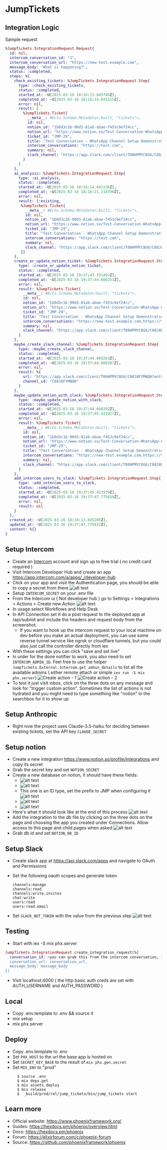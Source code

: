 # JumpTickets

## Integration Logic

Sample request

```elixir
%JumpTickets.IntegrationRequest.Request{
  id: nil,
  intercom_conversation_id: "2",
  intercom_conversation_url: "https://new-test.example.com",
  message_body: "What is happening?",
  status: :completed,
  steps: %{
    check_existing_tickets: %JumpTickets.IntegrationRequest.Step{
      type: :check_existing_tickets,
      status: :completed,
      started_at: ~U[2025-03-16 18:16:13.845786Z],
      completed_at: ~U[2025-03-16 18:16:14.641125Z],
      error: nil,
      result: [
        %JumpTickets.Ticket{
          __meta__: #Ecto.Schema.Metadata<:built, "tickets">,
          id: nil,
          notion_id: "1b8d3c1b-90d3-81ab-abae-f453c9ef24cc",
          notion_url: "https://www.notion.so/Test-Conversation-WhatsApp-Channel-Setup-Demonstration-1b8d3c1b90d381ababaef453c9ef24cc",
          ticket_id: "JMP-29",
          title: "Test Conversation - WhatsApp Channel Setup Demonstration",
          intercom_conversations: "https://test.com",
          summary: nil,
          slack_channel: "https://app.slack.com/client/T08HPMYC8G6/C08J8FYMNQH?entry_point=nav_menu"
        }
      ]
    },
    ai_analysis: %JumpTickets.IntegrationRequest.Step{
      type: :ai_analysis,
      status: :completed,
      started_at: ~U[2025-03-16 18:16:14.641136Z],
      completed_at: ~U[2025-03-16 18:16:21.214706Z],
      error: nil,
      result: {:existing,
       %JumpTickets.Ticket{
         __meta__: #Ecto.Schema.Metadata<:built, "tickets">,
         id: nil,
         notion_id: "1b8d3c1b-90d3-81ab-abae-f453c9ef24cc",
         notion_url: "https://www.notion.so/Test-Conversation-WhatsApp-Channel-Setup-Demonstration-1b8d3c1b90d381ababaef453c9ef24cc",
         ticket_id: "JMP-29",
         title: "Test Conversation - WhatsApp Channel Setup Demonstration",
         intercom_conversations: "https://test.com",
         summary: nil,
         slack_channel: "https://app.slack.com/client/T08HPMYC8G6/C08J8FYMNQH?entry_point=nav_menu"
       }}
    },
    create_or_update_notion_ticket: %JumpTickets.IntegrationRequest.Step{
      type: :create_or_update_notion_ticket,
      status: :completed,
      started_at: ~U[2025-03-16 19:37:43.331492Z],
      completed_at: ~U[2025-03-16 19:37:44.668251Z],
      error: nil,
      result: %JumpTickets.Ticket{
        __meta__: #Ecto.Schema.Metadata<:built, "tickets">,
        id: nil,
        notion_id: "1b8d3c1b-90d3-81ab-abae-f453c9ef24cc",
        notion_url: "https://www.notion.so/Test-Conversation-WhatsApp-Channel-Setup-Demonstration-1b8d3c1b90d381ababaef453c9ef24cc",
        ticket_id: "JMP-29",
        title: "Test Conversation - WhatsApp Channel Setup Demonstration",
        intercom_conversations: "https://new-test.example.com,https://test.com",
        summary: nil,
        slack_channel: "https://app.slack.com/client/T08HPMYC8G6/C08J8FYMNQH?entry_point=nav_menu"
      }
    },
    maybe_create_slack_channel: %JumpTickets.IntegrationRequest.Step{
      type: :maybe_create_slack_channel,
      status: :completed,
      started_at: ~U[2025-03-16 19:37:44.668263Z],
      completed_at: ~U[2025-03-16 19:37:44.668287Z],
      error: nil,
      result: %{
        url: "https://app.slack.com/client/T08HPMYC8G6/C08J8FYMNQH?entry_point=nav_menu",
        channel_id: "C08J8FYMNQH"
      }
    },
    maybe_update_notion_with_slack: %JumpTickets.IntegrationRequest.Step{
      type: :maybe_update_notion_with_slack,
      status: :completed,
      started_at: ~U[2025-03-16 19:37:44.668292Z],
      completed_at: ~U[2025-03-16 19:37:45.421927Z],
      error: nil,
      result: %JumpTickets.Ticket{
        __meta__: #Ecto.Schema.Metadata<:built, "tickets">,
        id: nil,
        notion_id: "1b8d3c1b-90d3-81ab-abae-f453c9ef24cc",
        notion_url: "https://www.notion.so/Test-Conversation-WhatsApp-Channel-Setup-Demonstration-1b8d3c1b90d381ababaef453c9ef24cc",
        ticket_id: "JMP-29",
        title: "Test Conversation - WhatsApp Channel Setup Demonstration",
        intercom_conversations: "https://new-test.example.com,https://test.com",
        summary: nil,
        slack_channel: "https://app.slack.com/client/T08HPMYC8G6/C08J8FYMNQH?entry_point=nav_menu"
      }
    },
    add_intercom_users_to_slack: %JumpTickets.IntegrationRequest.Step{
      type: :add_intercom_users_to_slack,
      status: :completed,
      started_at: ~U[2025-03-16 19:37:45.421939Z],
      completed_at: ~U[2025-03-16 19:37:47.775819Z],
      error: nil,
      result: nil
    }
  },
  created_at: ~U[2025-03-16 18:16:13.845205Z],
  updated_at: ~U[2025-03-16 19:37:47.775832Z],
  context: %{}
}
```

## Setup Intercom

- Create an [Intercom](https://app.intercom.com/admins/sign_up) account and sign up to free trial ( no credit card required )
- Visit Intercom Developer Hub and create an app https://app.intercom.com/a/apps/_/developer-hub
- Click on your app and visit the Authentication page, you should be able to copy a secret from there ![alt text](image.png)
- Setup `INTERCOM_SECRET` on your .env file
- From the Intercom ui ( Not developer hub ) go to Settings > Integrations > Actions > Create new Action
  ![alt text](image-1.png)
- In usage select Workflows and Help Desk
- In API Connection set it do a post request to the deployed app at /api/submit and include the headers and request body from the screenshot.
  - If you want to hook up the intercom request to your local machine on dev before you make an actual deployment, you can use some reverse tunnel service like ngrok or cloudflare tunnels, but you could also just call the controller directly from iex
- With these settings you can click "save and set live"
- In order for the done notifier to work, you also need to set `INTERCOM_ADMIN_ID`. Feel free to use the helper `JumpTickets.External.Intercom.get_admin_details` to list all the available admins ( either remote attach or simple `iex run -S mix phx.server`)
  ![Create action - 1](docs/create-action-1.png)
  ![Create action - 2](docs/create-action-2.png)
- To test it just visit inbox, click on the three dots on any message and look for "trigger custom action". Sometimes the list of actions is not hydrated and you might need to type something like "notion" in the searchbox for it to show up

## Setup Anthropic

- Right now the project uses Claude-3.5-haiku for deciding between existing tickets, set the API key `CLAUDE_SECRET`

## Setup notion

- Create a new integration https://www.notion.so/profile/integrations and copy its secret
- Grab the secret key and set `NOTION_SECRET`
- Create a new database on notion, it should have these fields:
  - ![alt text](image-3.png)
  - ![alt text](image-4.png)
  - This one is an ID type, set the prefix to JMP when configuring it ![alt text](image-5.png)
  - ![alt text](image-6.png)
  - ![alt text](image-7.png)
- Here's what it should look like at the end of this process ![alt text](image-8.png)
- Add the integration to the db file by clicking on the three dots on the page and choosing the app you created under Connections. Allow access to this page and child pages when asked
  ![alt text](image-2.png)
- Grab db id and set `NOTION_DB_ID`

## Setup Slack

- Create slack app at https://api.slack.com/apps and navigate to OAuth and Permissions
- Set the following oauth scopes and generate token

  ```
  channels:manage
  channels:read
  channels:write.invites
  chat:write
  users:read
  users:read.email
  ```

- Set `SLACK_BOT_TOKEN` with the value from the previous step
  ![alt text](docs/slack-bot.png)

## Testing

- Start with iex -S mix phx.server

```elixir
JumpTickets.IntegrationRequest.create_integration_request(%{
  conversation_id: <you can grab this from the intercom conversation, it's the last url part and looks like 215468800369841>,
  conversation_url: conversation_url,
  message_body: message_body
})
```

- Visit localhost:4000 ( the http basic auth creds are set with AUTH_USERNAME and AUTH_PASSWORD )

## Local

- Copy .env.template to .env && source it
- mix setup
- mix phx.server

## Deploy

- Copy .env.template to .env
- Set `PHX_HOST` to the url the base app is hosted on
- Set `SECRET_KEY_BASE` to the result of `mix phx.gen.secret`
- Set `MIX_ENV` to "prod"
  ```
    $ source .env
    $ mix deps.get
    $ mix assets.deploy
    $ mix release
    $  _build/prod/rel/jump_tickets/bin/jump_tickets start
  ```

## Learn more

- Official website: https://www.phoenixframework.org/
- Guides: https://hexdocs.pm/phoenix/overview.html
- Docs: https://hexdocs.pm/phoenix
- Forum: https://elixirforum.com/c/phoenix-forum
- Source: https://github.com/phoenixframework/phoenix
